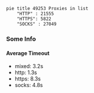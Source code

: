 
```mermaid
pie title 49253 Proxies in list
    "HTTP" : 21555
    "HTTPS": 5822
    "SOCKS" : 27049
```

### Some Info
#### Average Timeout

- mixed: 3.2s
- http: 1.3s
- https: 8.3s
- socks: 4.8s